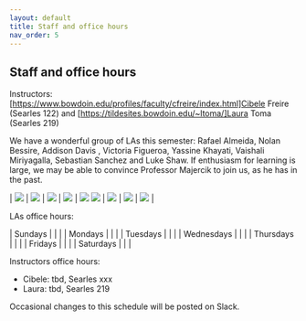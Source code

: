```yaml
---
layout: default 
title: Staff and office hours 
nav_order: 5
---
```



## Staff and office hours 


Instructors: [https://www.bowdoin.edu/profiles/faculty/cfreire/index.html]Cibele Freire (Searles 122) and [https://tildesites.bowdoin.edu/~ltoma/]Laura Toma (Searles 219)

We have a wonderful group of LAs this semester: Rafael Almeida, Nolan Bessire, Addison Davis	, Victoria Figueroa, Yassine Khayati,  Vaishali Miriyagalla,  Sebastian Sanchez and Luke Shaw. If enthusiasm for learning is large, we may be able to convince Professor Majercik to join us, as he has in the past. 
	
| ![](staff/rafael.jpg) | ![](staff/nolan.jpg)  | ![](staff/addison.jpg) | ![](staff/victoria.jpg) | ![](staff/yassine.jpg)   ![](staff/vaishali.jpg) | ![](staff/sebastian.jpg) | ![](staff/luke.jpg)  | ![](staff/majercik.png) |


LAs office hours: 

| Sundays      |   |   | 
| Mondays      |   |   |
| Tuesdays     |   |   |
| Wednesdays   |   |   |
| Thursdays    |   |   |
| Fridays      |   |   | 
| Saturdays    |   |   | 


Instructors office hours:
 * Cibele: tbd, Searles xxx
 * Laura:  tbd, Searles 219 



Occasional changes to this schedule  will be posted on Slack. 
